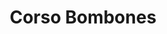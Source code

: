 ---
title: "Corso Bombones"
url: /ciudad-autonoma-de-buenos-aires/corso-bombones/
shop: Schokolade
---